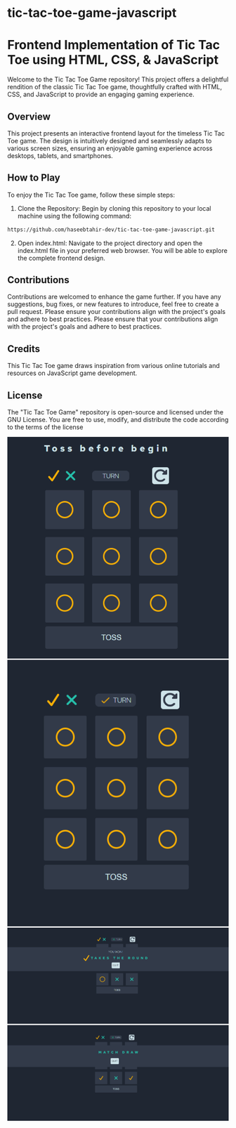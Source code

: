 # tic-tac-toe-game-javascript
# Frontend Implementation of Tic Tac Toe using HTML, CSS, & JavaScript

Welcome to the Tic Tac Toe Game repository! This project offers a delightful rendition of the classic Tic Tac Toe game, thoughtfully crafted with HTML, CSS, and JavaScript to provide an engaging gaming experience.

## Overview

This project presents an interactive frontend layout for the timeless Tic Tac Toe game. The design is intuitively designed and seamlessly adapts to various screen sizes, ensuring an enjoyable gaming experience across desktops, tablets, and smartphones.

## How to Play

To enjoy the Tic Tac Toe game, follow these simple steps:

1. Clone the Repository: Begin by cloning this repository to your local machine using the following command:

```bash
https://github.com/haseebtahir-dev/tic-tac-toe-game-javascript.git

```
2. Open index.html: Navigate to the project directory and open the index.html file in your preferred web browser. You will be able to explore the complete frontend design.
   
## Contributions
Contributions are welcomed to enhance the game further. If you have any suggestions, bug fixes, or new features to introduce, feel free to create a pull request. Please ensure your contributions align with the project's goals and adhere to best practices. Please ensure that your contributions align with the project's goals and adhere to best practices.

## Credits
This Tic Tac Toe game draws inspiration from various online tutorials and resources on JavaScript game development.

## License
The "Tic Tac Toe Game" repository is open-source and licensed under the GNU License. You are free to use, modify, and distribute the code according to the terms of the license

![tic_tac_toe](website-images/webvisual1.PNG)
![tic_tac_toe](website-images/webvisual2.PNG)
![tic_tac_toe](website-images/webvisual3.PNG)
![tic_tac_toe](website-images/webvisual4.PNG)

